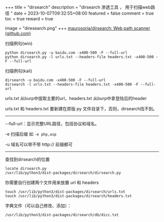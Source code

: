 +++
title = "dirsearch"
description = "dirsearch 渗透工具 ， 用于扫描web路径 "
date = 2023-10-07T09:32:55+08:00
featured = false
comment = true
toc = true
reward = true

image = "diresearch.png"
+++
[maurosoria/dirsearch: Web path scanner (github.com)](https://github.com/maurosoria/dirsearch)


扫描例句(win)
```
python dirsearch.py -u baidu.com -x400-500 -F --full-url 
python dirsearch.py -l urls.txt --headers-file headers.txt -x400-500 -F --full-url
```

扫描例句(kali)
```
dirsearch -u baidu.com -x400-500 -F --full-url 
dirsearch -l urls.txt --headers-file headers.txt -x400-500 -F --full-url
```
urls.txt 从burp中提取主要的url，headers.txt 从burp中拿登陆后的header

urls.txt 和 headers.txt 要新建在原版 py 文件目录下，否则，dirsearch找不到。

---

--full-url：显示完整URL路径，包括协议和域名。

-e 扫描后缀 如 `-e php,asp ` 

-u 域名可以带不带 http:// 前缀都可

---

查找到dirsearch的位置
```
locate dirsearch.py
/usr/lib/python3/dist-packages/dirsearch/dirsearch.py 
```

你需要自行创建两个文件用来放置 url 和 headers
```
touch /usr/lib/python3/dist-packages/dirsearch/urls.txt
touch /usr/lib/python3/dist-packages/dirsearch/headers.txt
```

字典文件（可以自己修改、添加）：

```
/usr/lib/python3/dist-packages/dirsearch/db/dicc.txt 
```
